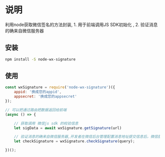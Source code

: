 # 说明

利用node获取微信签名的方法封装, 1. 用于前端调用JS SDK初始化 , 2. 验证消息的确来自微信服务器

## 安装

``` bash
npm install -S node-wx-signature
```

## 使用

``` js
const wxSignature = require('node-wx-signature')({
    appid: '换成您的appid',
    appsecret: '换成您的appsecret'
});

// 可以把通过路由把数据返回给前端
(async () => {

    // 获取调用 微信js sdk 的校验信息
    let sigData = await wxSignature.getSignature(url)

    // 验证消息的确来自微信服务器,开发者在微信后台管理配置消息地址提交信息后，微信服务器将发送GET请求到填写的服务器地址URL上，把这作为返回值返回给微信服务器即可
    let checkSignature = wxSignature.checkSignature(query);

})();
```
